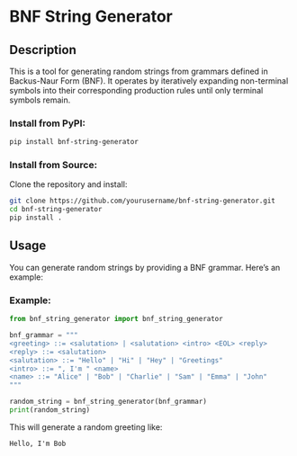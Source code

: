 # BNF String Generator

## Description

This is a tool for generating random strings from grammars defined in Backus-Naur Form (BNF). It operates by iteratively expanding non-terminal symbols into their corresponding production rules until only terminal symbols remain.

### Install from PyPI:

```bash
pip install bnf-string-generator
```

### Install from Source:

Clone the repository and install:

```bash
git clone https://github.com/yourusername/bnf-string-generator.git
cd bnf-string-generator
pip install .
```

## Usage

You can generate random strings by providing a BNF grammar. Here’s an example:

### Example:

```python
from bnf_string_generator import bnf_string_generator

bnf_grammar = """
<greeting> ::= <salutation> | <salutation> <intro> <EOL> <reply>
<reply> ::= <salutation>
<salutation> ::= "Hello" | "Hi" | "Hey" | "Greetings"
<intro> ::= ", I'm " <name>
<name> ::= "Alice" | "Bob" | "Charlie" | "Sam" | "Emma" | "John"
"""

random_string = bnf_string_generator(bnf_grammar)
print(random_string)
```

This will generate a random greeting like:

```
Hello, I'm Bob
```